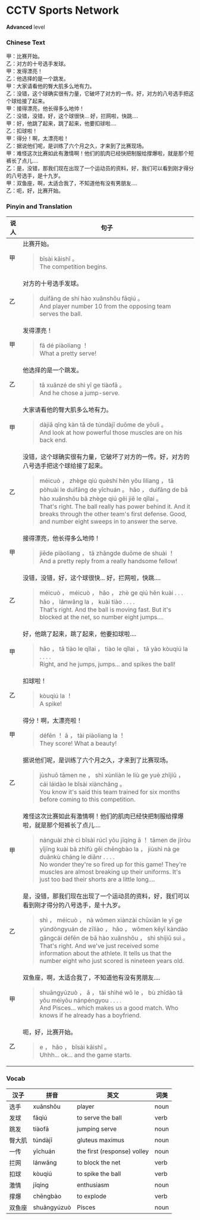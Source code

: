 # CCTV Sports Network
**Advanced** level
### Chinese Text
甲：比赛开始。<br />乙：对方的十号选手发球。<br />甲：发得漂亮！<br />乙：他选择的是一个跳发。<br />甲：大家请看他的臀大肌多么地有力。<br />乙：没错，这个球确实很有力量，它破坏了对方的一传。好，对方的八号选手把这个球给接了起来。<br />甲：接得漂亮，他长得多么地帅！<br />乙：没错，没错，好，这个球很快... 好，拦网啦，快跳....<br />甲：好，他跳了起来，跳了起来，他要扣球啦....<br />乙：扣球啦！<br />甲：得分！啊，太漂亮啦！<br />乙：据说他们呢，是训练了六个月之久，才来到了比赛现场。<br />甲：难怪这次比赛如此有激情啊！他们的肌肉已经快把制服给撑爆啦，就是那个短裤长了点儿....<br />乙：是，没错，那我们现在出现了一个运动员的资料，好，我们可以看到刚才得分的八号选手，是十九岁。<br />甲：双鱼座，啊，太适合我了，不知道他有没有男朋友....<br />乙：呃，好，比赛开始。

### Pinyin and Translation
|说人|句子|
|----|----|
|甲|比赛开始。<blockquote>bǐsài kāishǐ 。<br />The competition begins.</blockquote>|
|乙|对方的十号选手发球。<blockquote>duìfāng de shí hào xuǎnshǒu fāqiú 。<br />And player number 10 from the opposing team serves the ball.</blockquote>|
|甲|发得漂亮！<blockquote>fā dé piàoliang ！<br />What a pretty serve!</blockquote>|
|乙|他选择的是一个跳发。<blockquote>tā xuǎnzé de shì yī ge tiàofā 。<br />And he chose a jump-serve.</blockquote>|
|甲|大家请看他的臀大肌多么地有力。<blockquote>dàjiā qǐng kàn tā de túndàjī duōme de yǒulì 。<br />And look at how powerful those muscles are on his back end.</blockquote>|
|乙|没错，这个球确实很有力量，它破坏了对方的一传。好，对方的八号选手把这个球给接了起来。<blockquote>méicuò ， zhège qiú quèshí hěn yǒu lìliang ， tā pòhuài le duìfāng de yīchuán 。 hǎo ， duìfāng de bā hào xuǎnshǒu bǎ zhège qiú gěi jiē le qǐlai 。<br />That's right. The ball really has power behind it. And it breaks through the other team's first defense. Good, and number eight sweeps in to answer the serve.</blockquote>|
|甲|接得漂亮，他长得多么地帅！<blockquote>jiēde piàoliang ， tā zhǎngde duōme de shuài ！<br />And a pretty reply from a really handsome fellow!</blockquote>|
|乙|没错，没错，好，这个球很快... 好，拦网啦，快跳....<blockquote>méicuò ， méicuò ， hǎo ， zhè ge qiú hěn kuài . . .  hǎo ， lánwǎng la ， kuài tiào . . . .<br />That's right. And the ball is moving fast. But it's blocked at the net, so number eight jumps....</blockquote>|
|甲|好，他跳了起来，跳了起来，他要扣球啦....<blockquote>hǎo ， tā tiào le qǐlai ， tiào le qǐlai ， tā yào kòuqiú la . . . .<br />Right, and he jumps, jumps... and spikes the ball!</blockquote>|
|乙|扣球啦！<blockquote>kòuqiú la ！<br />A spike!</blockquote>|
|甲|得分！啊，太漂亮啦！<blockquote>défēn ！ ā ， tài piàoliang la ！<br />They score! What a beauty!</blockquote>|
|乙|据说他们呢，是训练了六个月之久，才来到了比赛现场。<blockquote>jùshuō tāmen ne ， shì xùnliàn le liù ge yuè zhījiǔ ， cái láidào le bǐsài xiànchǎng 。<br />You know it's said this team trained for six months before coming to this competition.</blockquote>|
|甲|难怪这次比赛如此有激情啊！他们的肌肉已经快把制服给撑爆啦，就是那个短裤长了点儿....<blockquote>nánguài zhè cì bǐsài rúcǐ yǒu jīqíng ā ！ tāmen de jīròu yǐjīng kuài bǎ zhìfù gěi chēngbào la ， jiùshì nà ge duǎnkù cháng le diǎnr . . . .<br />No wonder they're so fired up for this game! They're muscles are almost breaking up their uniforms. It's just too bad their shorts are a little long....</blockquote>|
|乙|是，没错，那我们现在出现了一个运动员的资料，好，我们可以看到刚才得分的八号选手，是十九岁。<blockquote>shì ， méicuò ， nà wǒmen xiànzài chūxiàn le yī ge yùndòngyuán de zīliào ， hǎo ， wǒmen kěyǐ kàndào gāngcái défēn de bā hào xuǎnshǒu ， shì shíjiǔ suì 。<br />That's right. And we've just received some information about the athlete. It tells us that the number eight who just scored is nineteen years old.</blockquote>|
|甲|双鱼座，啊，太适合我了，不知道他有没有男朋友....<blockquote>shuāngyúzuò ， ā ， tài shìhé wǒ le ， bù zhīdào tā yǒu méiyǒu nánpéngyou . . . .<br />And Pisces... which makes us a good match. Who knows if he already has a boyfriend.</blockquote>|
|乙|呃，好，比赛开始。<blockquote>e ， hǎo ， bǐsài kāishǐ 。<br />Uhhh... ok... and the game starts.</blockquote>|
### Vocab
|汉子|拼音|英文|词类|
|----|----|----|----|
|选手|xuǎnshǒu|player|noun|
|发球|fāqiú|to serve the ball|verb|
|跳发|tiàofā|jumping serve|noun|
|臀大肌|túndàjī|gluteus maximus|noun|
|一传|yīchuán|the first (response) volley|noun|
|拦网|lánwǎng|to block the net|verb|
|扣球|kòuqiú|to spike the ball|verb|
|激情|jīqíng|enthusiasm|noun|
|撑爆|chēngbào|to explode|verb|
|双鱼座|shuāngyúzuò|Pisces|noun|